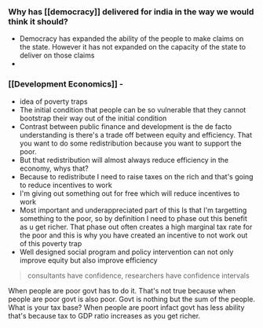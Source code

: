 ### Why has [[democracy]] delivered for india in the way we would think it should?

- Democracy has expanded the ability of the people to make claims on the state. However it has not expanded on the capacity of the state to deliver on those claims 
-


### [[Development Economics]] - 
- idea of poverty traps
- The initial condition that people can be so vulnerable that they cannot bootstrap their way out of the initial condition
- Contrast between public finance and development is the de facto understanding is there's a trade off between equity and efficiency. That you want to do some redistribution because you want to support the poor. 
- But that redistribution will almost always reduce efficiency in the economy, whys that? 
- Because to redistribute I need to raise taxes on the rich and that's going to reduce incentives to work
- I'm giving out something out for free which will reduce incentives to work
- Most important and underappreciated part of this Is that I'm targetting something to the poor, so by definition I need to phase out this benefit as u get richer. That phase out often creates a high marginal tax rate for the poor and this is why you have created an incentive to not work out of this poverty trap
- Well designed social program and policy intervention can not only improve equity but also improve efficiency 



> consultants have confidence, researchers have confidence intervals


When people are poor govt has to do it. That's not true because when people are poor govt is also poor. Govt is nothing but the sum of the people. What is your tax base? When people are poort infact govt has less ability that's because tax to GDP ratio increases as you get richer. 